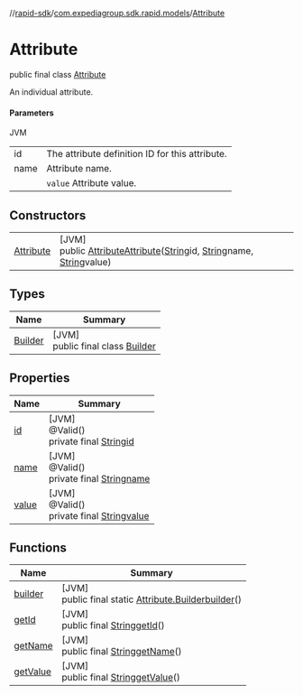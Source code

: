 //[rapid-sdk](../../../index.md)/[com.expediagroup.sdk.rapid.models](../index.md)/[Attribute](index.md)

# Attribute

public final class [Attribute](index.md)

An individual attribute.

#### Parameters

JVM

| | |
|---|---|
| id | The attribute definition ID for this attribute. |
| name | Attribute name. |
|  | `value` Attribute value. |

## Constructors

| | |
|---|---|
| [Attribute](-attribute.md) | [JVM]<br>public [Attribute](index.md)[Attribute](-attribute.md)([String](https://docs.oracle.com/javase/8/docs/api/java/lang/String.html)id, [String](https://docs.oracle.com/javase/8/docs/api/java/lang/String.html)name, [String](https://docs.oracle.com/javase/8/docs/api/java/lang/String.html)value) |

## Types

| Name | Summary |
|---|---|
| [Builder](-builder/index.md) | [JVM]<br>public final class [Builder](-builder/index.md) |

## Properties

| Name | Summary |
|---|---|
| [id](index.md#-1487382042%2FProperties%2F700308213) | [JVM]<br>@Valid()<br>private final [String](https://docs.oracle.com/javase/8/docs/api/java/lang/String.html)[id](index.md#-1487382042%2FProperties%2F700308213) |
| [name](index.md#1751236982%2FProperties%2F700308213) | [JVM]<br>@Valid()<br>private final [String](https://docs.oracle.com/javase/8/docs/api/java/lang/String.html)[name](index.md#1751236982%2FProperties%2F700308213) |
| [value](index.md#-1863030264%2FProperties%2F700308213) | [JVM]<br>@Valid()<br>private final [String](https://docs.oracle.com/javase/8/docs/api/java/lang/String.html)[value](index.md#-1863030264%2FProperties%2F700308213) |

## Functions

| Name | Summary |
|---|---|
| [builder](builder.md) | [JVM]<br>public final static [Attribute.Builder](-builder/index.md)[builder](builder.md)() |
| [getId](get-id.md) | [JVM]<br>public final [String](https://docs.oracle.com/javase/8/docs/api/java/lang/String.html)[getId](get-id.md)() |
| [getName](get-name.md) | [JVM]<br>public final [String](https://docs.oracle.com/javase/8/docs/api/java/lang/String.html)[getName](get-name.md)() |
| [getValue](get-value.md) | [JVM]<br>public final [String](https://docs.oracle.com/javase/8/docs/api/java/lang/String.html)[getValue](get-value.md)() |
